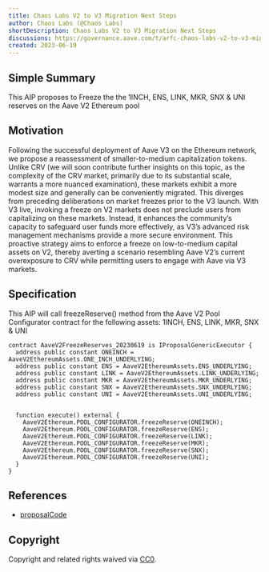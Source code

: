 ```yaml
---
title: Chaos Labs V2 to V3 Migration Next Steps
author: Chaos Labs (@Chaos Labs)
shortDescription: Chaos Labs V2 to V3 Migration Next Steps
discussions: https://governance.aave.com/t/arfc-chaos-labs-v2-to-v3-migration-next-steps/13701
created: 2023-06-19
---
```


## Simple Summary

This AIP proposes to Freeze the the 1INCH, ENS, LINK, MKR, SNX & UNI reserves on the Aave V2 Ethereum pool

## Motivation

Following the successful deployment of Aave V3 on the Ethereum network, we propose a reassessment of smaller-to-medium capitalization tokens. Unlike CRV (we will soon contribute further insights on this topic, as the complexity of the CRV market, primarily due to its substantial scale, warrants a more nuanced examination), these markets exhibit a more modest size and generally can be conveniently migrated. This diverges from preceding deliberations on market freezes prior to the V3 launch. With V3 live, invoking a freeze on V2 markets does not preclude users from capitalizing on these markets. Instead, it enhances the community’s capacity to safeguard user funds more effectively, as V3’s advanced risk management mechanisms provide a more secure environment. This proactive strategy aims to enforce a freeze on low-to-medium capital assets on V2, thereby averting a scenario resembling Aave V2’s current overexposure to CRV while permitting users to engage with Aave via V3 markets.
## Specification

This AIP will call freezeReserve() method from the Aave V2 Pool Configurator contract for the following assets: 1INCH, ENS, LINK, MKR, SNX & UNI

```solidity
contract AaveV2FreezeReserves_20230619 is IProposalGenericExecutor {
  address public constant ONEINCH = AaveV2EthereumAssets.ONE_INCH_UNDERLYING;
  address public constant ENS = AaveV2EthereumAssets.ENS_UNDERLYING;
  address public constant LINK = AaveV2EthereumAssets.LINK_UNDERLYING;
  address public constant MKR = AaveV2EthereumAssets.MKR_UNDERLYING;
  address public constant SNX = AaveV2EthereumAssets.SNX_UNDERLYING;
  address public constant UNI = AaveV2EthereumAssets.UNI_UNDERLYING;


  function execute() external {
    AaveV2Ethereum.POOL_CONFIGURATOR.freezeReserve(ONEINCH);
    AaveV2Ethereum.POOL_CONFIGURATOR.freezeReserve(ENS);
    AaveV2Ethereum.POOL_CONFIGURATOR.freezeReserve(LINK);
    AaveV2Ethereum.POOL_CONFIGURATOR.freezeReserve(MKR);
    AaveV2Ethereum.POOL_CONFIGURATOR.freezeReserve(SNX);
    AaveV2Ethereum.POOL_CONFIGURATOR.freezeReserve(UNI);
  }
}
```

## References

- [proposalCode](https://github.com/bgd-labs/aave-proposals/blob/main/src/AaveV2FreezeReserves_20230619/AaveV2FreezeReserves_20230619.sol)

## Copyright

Copyright and related rights waived via [CC0](https://creativecommons.org/publicdomain/zero/1.0/).
